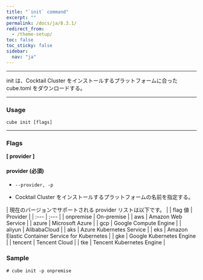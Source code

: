 ```yaml
---
title: "`init` command"
excerpt: ""
permalink: /docs/ja/8.3.1/
redirect_from:
  - /theme-setup/
toc: false
toc_sticky: false
sidebar:
  nav: "ja"
---
```


---
init は、Cocktail Cluster をインストールするプラットフォームに合った cube.toml をダウンロードする。

---

### Usage

`cube init [flags]`

----
### Flags  
**[ provider ]**

#### provider (必須)

* `--provider, -p`

* Cocktail Cluster をインストールするプラットフォームの名前を指定する。

| 現在のバージョンでサポートされる provider リストは以下です。 |
| flag 値 | Provider |
| :--- | :--- |
| onpremise | On-premise |
| aws | Amazon Web Service |
| azure | Microsoft Azure |
| gcp | Google Compute Engine |
| aliyun | AlibabaCloud |
| aks | Azure Kubernetes Service |
| eks | Amazon Elastic Container Service for Kubernetes |
| gke | Google Kubernetes Engine |
| tencent | Tencent Cloud |
| tke | Tencent Kubernetes Engine |

### Sample
```
# cube init -p onpremise
```
